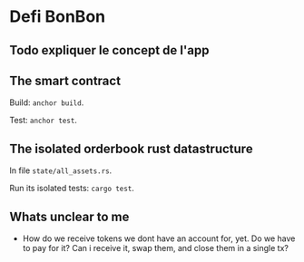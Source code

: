 # Defi BonBon

## Todo expliquer le concept de l'app

## The smart contract

Build: `anchor build`.

Test: `anchor test`.

## The isolated orderbook rust datastructure

In file `state/all_assets.rs`.

Run its isolated tests: `cargo test`.


## Whats unclear to me

+ How do we receive tokens we dont have an account for, yet. Do we have to pay for it? Can i receive it, swap them, and close them in a single tx?